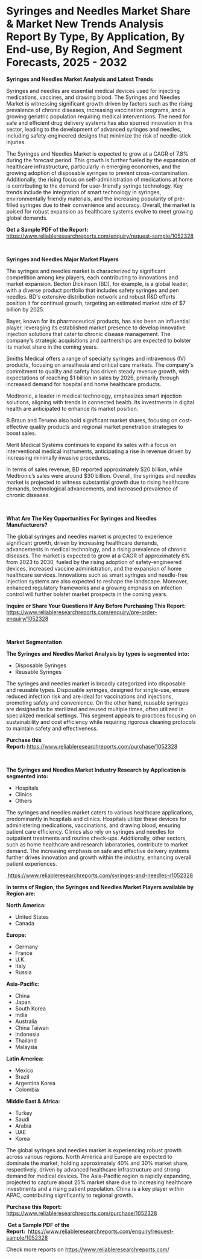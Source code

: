<p><h1>Syringes and Needles Market Share & Market New Trends Analysis Report By Type, By Application, By End-use, By Region, And Segment Forecasts, 2025 - 2032</h1></p><p><strong>Syringes and Needles Market Analysis and Latest Trends</strong></p>
<p><p>Syringes and needles are essential medical devices used for injecting medications, vaccines, and drawing blood. The Syringes and Needles Market is witnessing significant growth driven by factors such as the rising prevalence of chronic diseases, increasing vaccination programs, and a growing geriatric population requiring medical interventions. The need for safe and efficient drug delivery systems has also spurred innovation in this sector, leading to the development of advanced syringes and needles, including safety-engineered designs that minimize the risk of needle-stick injuries.</p><p>The Syringes and Needles Market is expected to grow at a CAGR of 7.8% during the forecast period. This growth is further fueled by the expansion of healthcare infrastructure, particularly in emerging economies, and the growing adoption of disposable syringes to prevent cross-contamination. Additionally, the rising focus on self-administration of medications at home is contributing to the demand for user-friendly syringe technology. Key trends include the integration of smart technology in syringes, environmentally friendly materials, and the increasing popularity of pre-filled syringes due to their convenience and accuracy. Overall, the market is poised for robust expansion as healthcare systems evolve to meet growing global demands.</p></p>
<p><strong>Get a Sample PDF of the Report:&nbsp;</strong> <a href="https://www.reliableresearchreports.com/enquiry/request-sample/1052328?utm_campaign=2202&utm_medium=2&utm_source=Github&utm_content=ia&utm_term=25032025&utm_id=syringes-and-needles">https://www.reliableresearchreports.com/enquiry/request-sample/1052328</a></p>
<p>&nbsp;</p>
<p><strong>Syringes and Needles Major Market Players</strong></p>
<p><p>The syringes and needles market is characterized by significant competition among key players, each contributing to innovations and market expansion. Becton Dickinson (BD), for example, is a global leader, with a diverse product portfolio that includes safety syringes and pen needles. BD's extensive distribution network and robust R&D efforts position it for continual growth, targeting an estimated market size of $7 billion by 2025.</p><p>Bayer, known for its pharmaceutical products, has also been an influential player, leveraging its established market presence to develop innovative injection solutions that cater to chronic disease management. The company's strategic acquisitions and partnerships are expected to bolster its market share in the coming years.</p><p>Smiths Medical offers a range of specialty syringes and intravenous (IV) products, focusing on anesthesia and critical care markets. The company's commitment to quality and safety has driven steady revenue growth, with expectations of reaching $1 billion in sales by 2026, primarily through increased demand for hospital and home healthcare products.</p><p>Medtronic, a leader in medical technology, emphasizes smart injection solutions, aligning with trends in connected health. Its investments in digital health are anticipated to enhance its market position.</p><p>B.Braun and Terumo also hold significant market shares, focusing on cost-effective quality products and regional market penetration strategies to boost sales. </p><p>Merit Medical Systems continues to expand its sales with a focus on interventional medical instruments, anticipating a rise in revenue driven by increasing minimally invasive procedures.</p><p>In terms of sales revenue, BD reported approximately $20 billion, while Medtronic’s sales were around $30 billion. Overall, the syringes and needles market is projected to witness substantial growth due to rising healthcare demands, technological advancements, and increased prevalence of chronic diseases.</p></p>
<p>&nbsp;</p>
<p><strong>What Are The Key Opportunities For Syringes and Needles Manufacturers?</strong></p>
<p><p>The global syringes and needles market is projected to experience significant growth, driven by increasing healthcare demands, advancements in medical technology, and a rising prevalence of chronic diseases. The market is expected to grow at a CAGR of approximately 6% from 2023 to 2030, fueled by the rising adoption of safety-engineered devices, increased vaccine administration, and the expansion of home healthcare services. Innovations such as smart syringes and needle-free injection systems are also expected to reshape the landscape. Moreover, enhanced regulatory frameworks and a growing emphasis on infection control will further bolster market prospects in the coming years.</p></p>
<p><strong>Inquire or Share Your Questions If Any Before Purchasing This Report:</strong> <a href="https://www.reliableresearchreports.com/enquiry/pre-order-enquiry/1052328?utm_campaign=2202&utm_medium=2&utm_source=Github&utm_content=ia&utm_term=25032025&utm_id=syringes-and-needles">https://www.reliableresearchreports.com/enquiry/pre-order-enquiry/1052328</a></p>
<p>&nbsp;</p>
<p><strong>Market Segmentation</strong></p>
<p><strong>The Syringes and Needles Market Analysis by types is segmented into:</strong></p>
<p><ul><li>Disposable Syringes</li><li>Reusable Syringes</li></ul></p>
<p><p>The syringes and needles market is broadly categorized into disposable and reusable types. Disposable syringes, designed for single-use, ensure reduced infection risk and are ideal for vaccinations and injections, promoting safety and convenience. On the other hand, reusable syringes are designed to be sterilized and reused multiple times, often utilized in specialized medical settings. This segment appeals to practices focusing on sustainability and cost efficiency while requiring rigorous cleaning protocols to maintain safety and effectiveness.</p></p>
<p><strong>Purchase this Report:&nbsp;</strong><a href="https://www.reliableresearchreports.com/purchase/1052328?utm_campaign=2202&utm_medium=2&utm_source=Github&utm_content=ia&utm_term=25032025&utm_id=syringes-and-needles">https://www.reliableresearchreports.com/purchase/1052328</a></p>
<p>&nbsp;</p>
<p><strong>The Syringes and Needles Market Industry Research by Application is segmented into:</strong></p>
<p><ul><li>Hospitals</li><li>Clinics</li><li>Others</li></ul></p>
<p><p>The syringes and needles market caters to various healthcare applications, predominantly in hospitals and clinics. Hospitals utilize these devices for administering medications, vaccinations, and drawing blood, ensuring patient care efficiency. Clinics also rely on syringes and needles for outpatient treatments and routine check-ups. Additionally, other sectors, such as home healthcare and research laboratories, contribute to market demand. The increasing emphasis on safe and effective delivery systems further drives innovation and growth within the industry, enhancing overall patient experiences.</p></p>
<p><a href="https://www.reliableresearchreports.com/syringes-and-needles-r1052328?utm_campaign=2202&utm_medium=2&utm_source=Github&utm_content=ia&utm_term=25032025&utm_id=syringes-and-needles">&nbsp;https://www.reliableresearchreports.com/syringes-and-needles-r1052328</a></p>
<p><strong>In terms of Region, the Syringes and Needles Market Players available by Region are:</strong></p>
<p>
    <p> <strong> North America: </strong>
        <ul>
            <li>United States</li>
            <li>Canada</li>
        </ul>
        </p> 
    <p> <strong> Europe: </strong>
        <ul>
            <li>Germany</li>
            <li>France</li>
            <li>U.K.</li>
            <li>Italy</li>
            <li>Russia</li>
        </ul>
        </p> 
    <p> <strong> Asia-Pacific: </strong>
        <ul>
            <li>China</li>
            <li>Japan</li>
            <li>South Korea</li>
            <li>India</li>
            <li>Australia</li>
            <li>China Taiwan</li>
            <li>Indonesia</li>
            <li>Thailand</li>
            <li>Malaysia</li>
        </ul>
        </p> 
    <p> <strong> Latin America: </strong>
        <ul>
            <li>Mexico</li>
            <li>Brazil</li>
            <li>Argentina Korea</li>
            <li>Colombia</li>
        </ul>
        </p> 
    <p> <strong> Middle East & Africa: </strong>
        <ul>
            <li>Turkey</li>
            <li>Saudi</li>
            <li>Arabia</li>
            <li>UAE</li>
            <li>Korea</li>
        </ul>
    </p>
    </p>
<p><p>The global syringes and needles market is experiencing robust growth across various regions. North America and Europe are expected to dominate the market, holding approximately 40% and 30% market share, respectively, driven by advanced healthcare infrastructure and strong demand for medical devices. The Asia-Pacific region is rapidly expanding, projected to capture about 25% market share due to increasing healthcare investments and a rising patient population. China is a key player within APAC, contributing significantly to regional growth.</p></p>
<p><strong>Purchase this Report: </strong><a href="https://www.reliableresearchreports.com/purchase/1052328?utm_campaign=2202&utm_medium=2&utm_source=Github&utm_content=ia&utm_term=25032025&utm_id=syringes-and-needles">https://www.reliableresearchreports.com/purchase/1052328</a></p>
<p>&nbsp;<strong>Get a Sample PDF of the Report:&nbsp;&nbsp;</strong><a href="https://www.reliableresearchreports.com/enquiry/request-sample/1052328?utm_campaign=2202&utm_medium=2&utm_source=Github&utm_content=ia&utm_term=25032025&utm_id=syringes-and-needles">https://www.reliableresearchreports.com/enquiry/request-sample/1052328</a></p>
<p><strong></strong></p>
<p>Check more reports on <a href="https://www.reliableresearchreports.com/?utm_campaign=2202&utm_medium=2&utm_source=Github&utm_content=ia&utm_term=25032025&utm_id=syringes-and-needles">https://www.reliableresearchreports.com/</a></p>